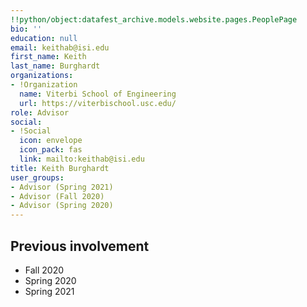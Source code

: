 ```yaml
---
!!python/object:datafest_archive.models.website.pages.PeoplePage
bio: ''
education: null
email: keithab@isi.edu
first_name: Keith
last_name: Burghardt
organizations:
- !Organization
  name: Viterbi School of Engineering
  url: https://viterbischool.usc.edu/
role: Advisor
social:
- !Social
  icon: envelope
  icon_pack: fas
  link: mailto:keithab@isi.edu
title: Keith Burghardt
user_groups:
- Advisor (Spring 2021)
- Advisor (Fall 2020)
- Advisor (Spring 2020)
---
```


## Previous involvement

* Fall 2020
* Spring 2020
* Spring 2021